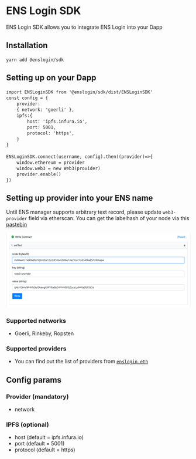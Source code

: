 # ENS Login SDK

ENS Login SDK allows you to integrate ENS Login into your Dapp

## Installation

```
yarn add @enslogin/sdk
```

## Setting up on your Dapp

```
import ENSLoginSDK from '@enslogin/sdk/dist/ENSLoginSDK'
const config = {
	provider:
	{ network: 'goerli' },
	ipfs:{
		host: 'ipfs.infura.io',
		port: 5001,
		protocol: 'https',
	}
}

ENSLoginSDK.connect(username, config).then((provider)=>{
    window.ethereum = provider
    window.web3 = new Web3(provider)
    provider.enable()  
})
```

## Setting up provider into your ENS name

Until ENS manager supports arbitrary text record, please update `web3-provider` field via etherscan.
You can get the labelhash of your node via this [pastebin](http://requirebin.com/?gist=c1f2c987dc45a6cbb65b9f1040eff5c4)

![](./set-web3-provider.png)

### Supported networks

- Goerli, Rinkeby, Ropsten

### Supported providers

- You can find out the list of providers from [`enslogin.eth`](https://app.ens.domains/name/enslogin.eth/subdomains)


## Config params

### Provider (mandatory)

- network

### IPFS (optional) 

- host (default = ipfs.infura.io)
- port (default = 5001)
- protocol (default = https)
